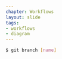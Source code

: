 ```yaml
---
chapter: Workflows
layout: slide
tags:
- workflows
- diagram
---
```


```bash
$ git branch [name]
```
